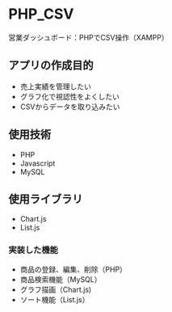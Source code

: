 # PHP_CSV
営業ダッシュボード：PHPでCSV操作（XAMPP）

## アプリの作成目的
- 売上実績を管理したい
- グラフ化で視認性をよくしたい
- CSVからデータを取り込みたい

## 使用技術
- PHP
- Javascript
- MySQL

## 使用ライブラリ
- Chart.js
- List.js

### 実装した機能
- 商品の登録、編集、削除（PHP）
- 商品検索機能（MySQL）
- グラフ描画（Chart.js)
- ソート機能（List.js）
